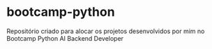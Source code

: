# bootcamp-python
Repositório criado para alocar os projetos desenvolvidos por mim no Bootcamp Python AI Backend Developer
